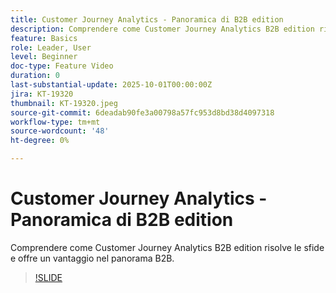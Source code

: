 ```yaml
---
title: Customer Journey Analytics - Panoramica di B2B edition
description: Comprendere come Customer Journey Analytics B2B edition risolve le sfide e offre un vantaggio nel panorama B2B.
feature: Basics
role: Leader, User
level: Beginner
doc-type: Feature Video
duration: 0
last-substantial-update: 2025-10-01T00:00:00Z
jira: KT-19320
thumbnail: KT-19320.jpeg
source-git-commit: 6deadab90fe3a00798a57fc953d8bd38d4097318
workflow-type: tm+mt
source-wordcount: '48'
ht-degree: 0%

---
```



# Customer Journey Analytics - Panoramica di B2B edition

Comprendere come Customer Journey Analytics B2B edition risolve le sfide e offre un vantaggio nel panorama B2B.

>[!SLIDE](cja-b2b-overview)